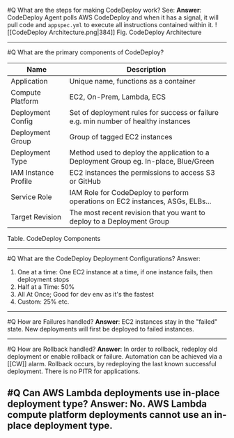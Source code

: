#Q What are the steps for making CodeDeploy work?
See: 
**Answer**: CodeDeploy Agent polls AWS CodeDeploy and when it has a signal, it will pull code and `appspec.yml` to execute all instructions contained within it.
![[CodeDeploy Architecture.png|384]]
Fig. CodeDeploy Architecture

---

#Q What are the primary components of CodeDeploy?

| Name                 | Description                                                                               |
| -------------------- | ----------------------------------------------------------------------------------------- |
| Application          | Unique name, functions as a container                                                     |
| Compute Platform     | EC2, On-Prem, Lambda, ECS                                                                 |
| Deployment Config    | Set of deployment rules for success or failure e.g. min number of healthy instances       |
| Deployment Group     | Group of tagged EC2 instances |
| Deployment Type      | Method used to deploy the application to a Deployment Group eg. In-place, Blue/Green      |
| IAM Instance Profile | EC2 instances the permissions to access S3 or GitHub                                      |
| Service Role         | IAM Role for CodeDeploy to perform operations on EC2 instances, ASGs, ELBs...             |
| Target Revision      | The most recent revision that you want to deploy to a Deployment Group                    |
Table. CodeDeploy Components

---

#Q What are the CodeDeploy Deployment Configurations?
Answer:  
1. One at a time: One EC2 instance at a time, if one instance fails, then deployment stops
2. Half at a Time: 50%
3. All At Once; Good for dev env as it's the fastest
4. Custom: 25% etc.
---

#Q How are Failures handled?
**Answer**: EC2 instances stay in the "failed" state. New deployments will first be deployed to failed instances. 

---

#Q How are Rollback handled?
**Answer**: In order to rollback, redeploy old deployment or enable rollback or failure. Automation can be achieved via a [[CW]] alarm. Rollback occurs, by redeploying the last known successful deployment. There is no PITR for applications. 

#Q Can AWS Lambda deployments use in-place deployment type?
 Answer: No. AWS Lambda compute platform deployments cannot use an in-place deployment type.
---
